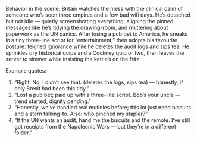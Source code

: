 Behavior in the scene:
Britain watches the mess with the clinical calm of someone who’s seen three empires and a few bad wifi days. He’s detached but not idle — quietly screenshotting everything, aligning the pinned messages like he’s tidying the drawing-room, and muttering about paperwork as the UN panics. After losing a pub bet to America, he sneaks in a tiny three-line script for “entertainment,” then adopts his favourite posture: feigned ignorance while he deletes the audit logs and sips tea. He sprinkles dry historical quips and a Cockney quip or two, then leaves the server to simmer while insisting the kettle’s on the fritz.

Example quotes:
1. “Right. No, I didn’t see that. (deletes the logs, sips tea) — honestly, if only Brexit had been this tidy.”  
2. “Lost a pub bet; paid up with a three-line script. Bob’s your uncle — trend started, dignity pending.”  
3. “Honestly, we’ve handled real mutinies before; this lot just need biscuits and a stern talking-to. Also: who pinched my stapler?”  
4. “If the UN wants an audit, hand me the biscuits and the remote. I’ve still got receipts from the Napoleonic Wars — but they’re in a different folder.”